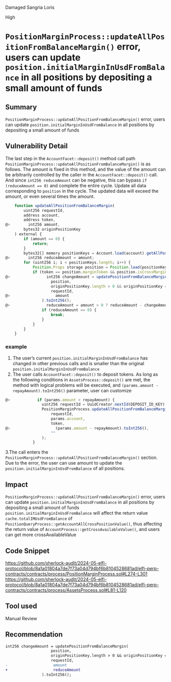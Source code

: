 Damaged Sangria Loris

High

# `PositionMarginProcess::updateAllPositionFromBalanceMargin()` error, users can update `position.initialMarginInUsdFromBalance` in all positions by depositing a small amount of funds

## Summary
`PositionMarginProcess::updateAllPositionFromBalanceMargin()` error, users can update `position.initialMarginInUsdFromBalance` in all positions by depositing a small amount of funds
## Vulnerability Detail
The last step in the `AccountFacet::deposit()` method call path `PositionMarginProcess::updateAllPositionFromBalanceMargin()` is as follows. The amount is fixed in this method, and the value of the amount can be arbitrarily controlled by the caller in the `AccountFacet::deposit()` call. And since `int256 reduceAmount` can be negative, this can bypass `if (reduceAmount == 0)` and complete the entire cycle. Update all data corresponding to `position` in the cycle. The updated data will exceed the amount, or even several times the amount.
```js
    function updateAllPositionFromBalanceMargin(
        uint256 requestId,
        address account,
        address token,
@>        int256 amount,
        bytes32 originPositionKey
    ) external {
        if (amount == 0) {
            return;
        }
        bytes32[] memory positionKeys = Account.load(account).getAllPosition();
@>        int256 reduceAmount = amount;
        for (uint256 i; i < positionKeys.length; i++) {
            Position.Props storage position = Position.load(positionKeys[i]);
            if (token == position.marginToken && position.isCrossMargin) {
@>                int256 changeAmount = updatePositionFromBalanceMargin(
                    position,
                    originPositionKey.length > 0 && originPositionKey == position.key,
                    requestId,
@>                    amount
                ).toInt256();
@>                reduceAmount = amount > 0 ? reduceAmount - changeAmount : reduceAmount + changeAmount;
                if (reduceAmount == 0) {
                    break;
                }
            }
        }
    }
```
### example
1. The user’s current `position.initialMarginInUsdFromBalance` has changed in other previous calls and is smaller than the original `position.initialMarginInUsdFromBalance`
2. The user calls `AccountFacet::deposit()` to deposit tokens. As long as the following conditions in `AssetsProcess::deposit()` are met, the method with logical problems will be executed, and `(params.amount - repayAmount).toInt256()` parameter, user can customize
```js
@>            if (params.amount > repayAmount) {
                uint256 requestId = UuidCreator.nextId(DEPOSIT_ID_KEY);
                PositionMarginProcess.updateAllPositionFromBalanceMargin(
                    requestId,
                    params.account,
                    token,
@>                    (params.amount - repayAmount).toInt256(),
                    ""
                );
            }
```
3.The call enters the `PositionMarginProcess::updateAllPositionFromBalanceMargin()` section. Due to the error, the user can use amount to update the `position.initialMarginInUsdFromBalance` of all positions.


## Impact
`PositionMarginProcess::updateAllPositionFromBalanceMargin()` error, users can update `position.initialMarginInUsdFromBalance` in all positions by depositing a small amount of funds
`position.initialMarginInUsdFromBalance` will affect the return value `cache.totalIMUsdFromBalance` of `PositionQueryProcess::getAccountAllCrossPositionValue()`, thus affecting the return value of `AccountProcess::getCrossAvailableValue()`, and users can get more crossAvailableValue
## Code Snippet
https://github.com/sherlock-audit/2024-05-elfi-protocol/blob/8a1a01804a7de7f73a04d794bf6b8104528681ad/elfi-perp-contracts/contracts/process/PositionMarginProcess.sol#L274-L301
https://github.com/sherlock-audit/2024-05-elfi-protocol/blob/8a1a01804a7de7f73a04d794bf6b8104528681ad/elfi-perp-contracts/contracts/process/AssetsProcess.sol#L81-L120
## Tool used

Manual Review

## Recommendation
```diff
int256 changeAmount = updatePositionFromBalanceMargin(
                    position,
                    originPositionKey.length > 0 && originPositionKey == position.key,
                    requestId,
-                    amount
+                    reduceAmount
                ).toInt256();
```
